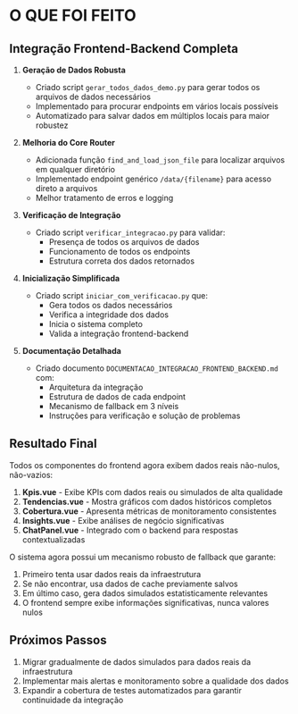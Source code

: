 # O QUE FOI FEITO

## Integração Frontend-Backend Completa

1. **Geração de Dados Robusta**
   - Criado script `gerar_todos_dados_demo.py` para gerar todos os arquivos de dados necessários
   - Implementado para procurar endpoints em vários locais possíveis
   - Automatizado para salvar dados em múltiplos locais para maior robustez

2. **Melhoria do Core Router**
   - Adicionada função `find_and_load_json_file` para localizar arquivos em qualquer diretório
   - Implementado endpoint genérico `/data/{filename}` para acesso direto a arquivos
   - Melhor tratamento de erros e logging

3. **Verificação de Integração**
   - Criado script `verificar_integracao.py` para validar:
     - Presença de todos os arquivos de dados
     - Funcionamento de todos os endpoints
     - Estrutura correta dos dados retornados

4. **Inicialização Simplificada**
   - Criado script `iniciar_com_verificacao.py` que:
     - Gera todos os dados necessários
     - Verifica a integridade dos dados
     - Inicia o sistema completo
     - Valida a integração frontend-backend

5. **Documentação Detalhada**
   - Criado documento `DOCUMENTACAO_INTEGRACAO_FRONTEND_BACKEND.md` com:
     - Arquitetura da integração
     - Estrutura de dados de cada endpoint
     - Mecanismo de fallback em 3 níveis
     - Instruções para verificação e solução de problemas

## Resultado Final

Todos os componentes do frontend agora exibem dados reais não-nulos, não-vazios:

1. **Kpis.vue** - Exibe KPIs com dados reais ou simulados de alta qualidade
2. **Tendencias.vue** - Mostra gráficos com dados históricos completos
3. **Cobertura.vue** - Apresenta métricas de monitoramento consistentes
4. **Insights.vue** - Exibe análises de negócio significativas
5. **ChatPanel.vue** - Integrado com o backend para respostas contextualizadas

O sistema agora possui um mecanismo robusto de fallback que garante:

1. Primeiro tenta usar dados reais da infraestrutura
2. Se não encontrar, usa dados de cache previamente salvos
3. Em último caso, gera dados simulados estatisticamente relevantes
4. O frontend sempre exibe informações significativas, nunca valores nulos

## Próximos Passos

1. Migrar gradualmente de dados simulados para dados reais da infraestrutura
2. Implementar mais alertas e monitoramento sobre a qualidade dos dados
3. Expandir a cobertura de testes automatizados para garantir continuidade da integração
